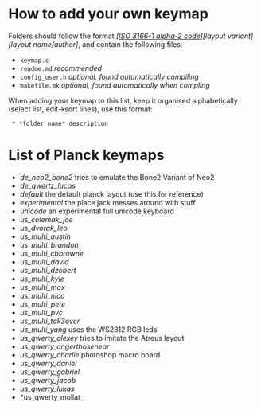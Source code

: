 # How to add your own keymap

Folders should follow the format *[[ISO 3166-1 alpha-2 code](https://en.wikipedia.org/wiki/ISO_3166-1#Officially_assigned_code_elements)]*_*[layout variant]*_*[layout name/author]*, and contain the following files:

* `keymap.c`
* `readme.md` *recommended*
* `config_user.h` *optional, found automatically compiling*
* `makefile.mk` *optional, found automatically when compling*

When adding your keymap to this list, keep it organised alphabetically (select list, edit->sort lines), use this format:

     * *folder_name* description

# List of Planck keymaps

* *de_neo2_bone2* tries to emulate the Bone2 Variant of Neo2
* *de_qwertz_lucas*
* *default* the default planck layout (use this for reference)
* *experimental* the place jack messes around with stuff
* *unicode* an experimental full unicode keyboard
* *us_colemak_joe*
* *us_dvorak_leo*
* *us_multi_austin*
* *us_multi_brandon*
* *us_multi_cbbrowne*
* *us_multi_david*
* *us_multi_dzobert*
* *us_multi_kyle*
* *us_multi_max*
* *us_multi_nico*
* *us_multi_pete*
* *us_multi_pvc*
* *us_multi_tak3over*
* *us_multi_yang* uses the WS2812 RGB leds
* *us_qwerty_alexey* tries to imitate the Atreus layout
* *us_qwerty_angerthosenear*
* *us_qwerty_charlie* photoshop macro board
* *us_qwerty_daniel*
* *us_qwerty_gabriel*
* *us_qwerty_jacob*
* *us_qwerty_lukas*
* *us_qwerty_mollat_